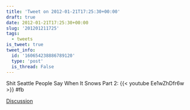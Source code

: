 ```yaml
---
title: 'Tweet on 2012-01-21T17:25:30+00:00'
draft: true
date: 2012-01-21T17:25:30+00:00
slug: '201201211725'
tags:
  - tweets
is_tweet: true
tweet_info:
  id: '160654238886789120'
  type: 'post'
  is_thread: False
---
```




Shit Seattle People Say When It Snows Part 2: {{< youtube Ee1wZhDfr6w >}} #fb

[Discussion](https://x.com/sytelus/status/160654238886789120)
